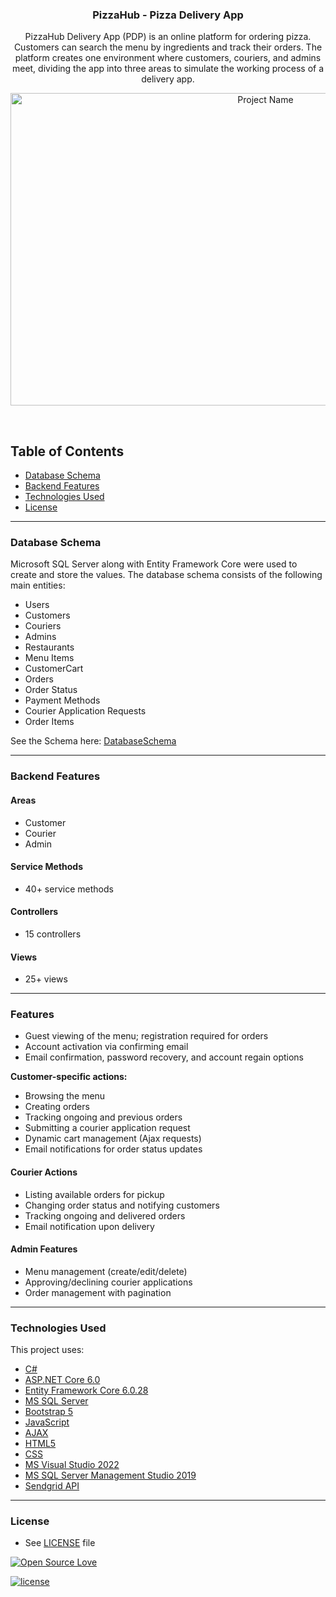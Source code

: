 <p align="center">
  <h3 align="center">PizzaHub - Pizza Delivery App</h3>
  <p align="center">
    PizzaHub Delivery App (PDP) is an online platform for ordering pizza. Customers can search the menu by ingredients and track their orders. The platform creates one environment where customers, couriers, and admins meet, dividing the app into three areas to simulate the working process of a delivery app.
  </p>
  <p align="center">
    <a href="https://github.com/MiroslavIvanov8/PizzaHub">
      <img src="https://i.postimg.cc/j2SmPjsM/Pizza-Hub-Preview.gif" alt="Project Name" width=800 height=500>
    </a>
  </p>
</p>

<br>

## Table of Contents

- [Database Schema](#database-schema)
- [Backend Features](#backend-features)
- [Technologies Used](#technologies-used)
- [License](#license)
---

### Database Schema

Microsoft SQL Server along with Entity Framework Core were used to create and store the values. The database schema consists of the following main entities:

- Users
- Customers
- Couriers
- Admins
- Restaurants
- Menu Items
- CustomerCart
- Orders
- Order Status
- Payment Methods
- Courier Application Requests
- Order Items

See the Schema here: [DatabaseSchema](https://i.postimg.cc/0QwL9N83/Database-Schema.png)

---

### Backend Features

#### Areas

- Customer
- Courier
- Admin

#### Service Methods

- 40+ service methods

#### Controllers

- 15 controllers

#### Views

- 25+ views

---

### Features

- Guest viewing of the menu; registration required for orders
- Account activation via confirming email
- Email confirmation, password recovery, and account regain options

**Customer-specific actions:**
- Browsing the menu
- Creating orders
- Tracking ongoing and previous orders
- Submitting a courier application request
- Dynamic cart management (Ajax requests)
- Email notifications for order status updates

#### Courier Actions

- Listing available orders for pickup
- Changing order status and notifying customers
- Tracking ongoing and delivered orders
- Email notification upon delivery

#### Admin Features

- Menu management (create/edit/delete)
- Approving/declining courier applications
- Order management with pagination

---

### Technologies Used

This project uses:

- [C#](https://docs.microsoft.com/en-us/dotnet/csharp/)
- [ASP.NET Core 6.0](https://docs.microsoft.com/en-us/aspnet/core)
- [Entity Framework Core 6.0.28](https://docs.microsoft.com/en-us/ef/core/)
- [MS SQL Server](https://www.microsoft.com/en-us/sql-server/)
- [Bootstrap 5](https://getbootstrap.com/docs/5.0/getting-started/introduction/)
- [JavaScript](https://developer.mozilla.org/en-US/docs/Web/JavaScript)
- [AJAX](https://developer.mozilla.org/en-US/docs/Web/Guide/AJAX)
- [HTML5](https://developer.mozilla.org/en-US/docs/Web/Guide/HTML/HTML5)
- [CSS](https://developer.mozilla.org/en-US/docs/Web/CSS)
- [MS Visual Studio 2022](https://visualstudio.microsoft.com/vs/)
- [MS SQL Server Management Studio 2019](https://docs.microsoft.com/en-us/sql/ssms/)
- [Sendgrid API](https://sendgrid.com/docs/)

---

### License

* See [LICENSE](https://github.com/YourUserNameHere/ProjectName/LICENSE.md) file

[![Open Source Love](https://badges.frapsoft.com/os/v2/open-source-200x33.png?v=103)](#)

[![license](https://img.shields.io/github/license/mashape/apistatus.svg?style=for-the-badge)](https://github.com/tamzi/ReadMe-MasterTemplates/blob/master/LICENSE)
